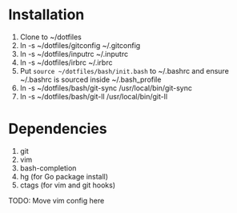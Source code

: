 # Installation
1. Clone to ~/dotfiles
2. ln -s ~/dotfiles/gitconfig ~/.gitconfig
3. ln -s ~/dotfiles/inputrc ~/.inputrc
4. ln -s ~/dotfiles/irbrc ~/.irbrc
5. Put `source ~/dotfiles/bash/init.bash` to ~/.bashrc and ensure ~/.bashrc is sourced inside ~/.bash_profile
6. ln -s ~/dotfiles/bash/git-sync /usr/local/bin/git-sync
7. ln -s ~/dotfiles/bash/git-ll /usr/local/bin/git-ll

# Dependencies

1. git
2. vim
3. bash-completion
4. hg (for Go package install)
5. ctags (for vim and git hooks)

TODO: Move vim config here

